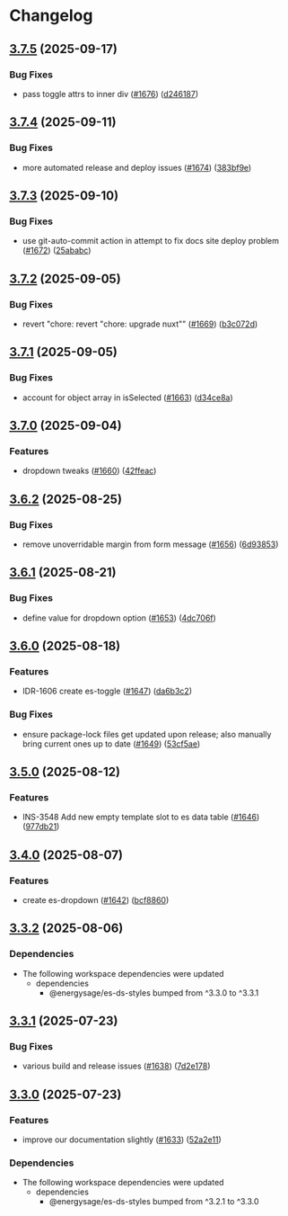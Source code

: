 # Changelog

## [3.7.5](https://github.com/EnergySage/es-ds/compare/es-ds-components-v3.7.4...es-ds-components-v3.7.5) (2025-09-17)


### Bug Fixes

* pass toggle attrs to inner div ([#1676](https://github.com/EnergySage/es-ds/issues/1676)) ([d246187](https://github.com/EnergySage/es-ds/commit/d246187d901d258d8ef3591d65f48b8742bae0fb))

## [3.7.4](https://github.com/EnergySage/es-ds/compare/es-ds-components-v3.7.3...es-ds-components-v3.7.4) (2025-09-11)


### Bug Fixes

* more automated release and deploy issues ([#1674](https://github.com/EnergySage/es-ds/issues/1674)) ([383bf9e](https://github.com/EnergySage/es-ds/commit/383bf9e409047c3c10e93fa78d4643e702b07869))

## [3.7.3](https://github.com/EnergySage/es-ds/compare/es-ds-components-v3.7.2...es-ds-components-v3.7.3) (2025-09-10)


### Bug Fixes

* use git-auto-commit action in attempt to fix docs site deploy problem ([#1672](https://github.com/EnergySage/es-ds/issues/1672)) ([25ababc](https://github.com/EnergySage/es-ds/commit/25ababc3de253e21b1cf39a2a2353239b0c919cc))

## [3.7.2](https://github.com/EnergySage/es-ds/compare/es-ds-components-v3.7.1...es-ds-components-v3.7.2) (2025-09-05)


### Bug Fixes

* revert "chore: revert "chore: upgrade nuxt"" ([#1669](https://github.com/EnergySage/es-ds/issues/1669)) ([b3c072d](https://github.com/EnergySage/es-ds/commit/b3c072dadd255d7a5a05d1215d8558ad1c0661f7))

## [3.7.1](https://github.com/EnergySage/es-ds/compare/es-ds-components-v3.7.0...es-ds-components-v3.7.1) (2025-09-05)


### Bug Fixes

* account for object array in isSelected ([#1663](https://github.com/EnergySage/es-ds/issues/1663)) ([d34ce8a](https://github.com/EnergySage/es-ds/commit/d34ce8a0b2935cfe9621a54b85cac88f95a5a314))

## [3.7.0](https://github.com/EnergySage/es-ds/compare/es-ds-components-v3.6.2...es-ds-components-v3.7.0) (2025-09-04)


### Features

* dropdown tweaks ([#1660](https://github.com/EnergySage/es-ds/issues/1660)) ([42ffeac](https://github.com/EnergySage/es-ds/commit/42ffeac51b89969cd55b936d744be598e769e1a5))

## [3.6.2](https://github.com/EnergySage/es-ds/compare/es-ds-components-v3.6.1...es-ds-components-v3.6.2) (2025-08-25)


### Bug Fixes

* remove unoverridable margin from form message ([#1656](https://github.com/EnergySage/es-ds/issues/1656)) ([6d93853](https://github.com/EnergySage/es-ds/commit/6d93853df13156de9c7b5f938b345d64c295017a))

## [3.6.1](https://github.com/EnergySage/es-ds/compare/es-ds-components-v3.6.0...es-ds-components-v3.6.1) (2025-08-21)


### Bug Fixes

* define value for dropdown option ([#1653](https://github.com/EnergySage/es-ds/issues/1653)) ([4dc706f](https://github.com/EnergySage/es-ds/commit/4dc706f88cc85f35a09c42e3cf06fea36f249b31))

## [3.6.0](https://github.com/EnergySage/es-ds/compare/es-ds-components-v3.5.0...es-ds-components-v3.6.0) (2025-08-18)


### Features

* IDR-1606 create es-toggle ([#1647](https://github.com/EnergySage/es-ds/issues/1647)) ([da6b3c2](https://github.com/EnergySage/es-ds/commit/da6b3c28585d7aaae7ef07d7f426405783e3f276))


### Bug Fixes

* ensure package-lock files get updated upon release; also manually bring current ones up to date ([#1649](https://github.com/EnergySage/es-ds/issues/1649)) ([53cf5ae](https://github.com/EnergySage/es-ds/commit/53cf5aeec419b7a050038172dec8cc1d8fb31655))

## [3.5.0](https://github.com/EnergySage/es-ds/compare/es-ds-components-v3.4.0...es-ds-components-v3.5.0) (2025-08-12)


### Features

* INS-3548 Add new empty template slot to es data table ([#1646](https://github.com/EnergySage/es-ds/issues/1646)) ([977db21](https://github.com/EnergySage/es-ds/commit/977db21e6ad58eeb8b4b25b2e99ca0b25cf15872))

## [3.4.0](https://github.com/EnergySage/es-ds/compare/es-ds-components-v3.3.2...es-ds-components-v3.4.0) (2025-08-07)


### Features

* create es-dropdown ([#1642](https://github.com/EnergySage/es-ds/issues/1642)) ([bcf8860](https://github.com/EnergySage/es-ds/commit/bcf886075b0b6c9b2d0724616124b01a12a74550))

## [3.3.2](https://github.com/EnergySage/es-ds/compare/es-ds-components-v3.3.1...es-ds-components-v3.3.2) (2025-08-06)


### Dependencies

* The following workspace dependencies were updated
  * dependencies
    * @energysage/es-ds-styles bumped from ^3.3.0 to ^3.3.1

## [3.3.1](https://github.com/EnergySage/es-ds/compare/es-ds-components-v3.3.0...es-ds-components-v3.3.1) (2025-07-23)


### Bug Fixes

* various build and release issues ([#1638](https://github.com/EnergySage/es-ds/issues/1638)) ([7d2e178](https://github.com/EnergySage/es-ds/commit/7d2e178b4bba2bdc089ea44b865b9c92444ee70a))

## [3.3.0](https://github.com/EnergySage/es-ds/compare/es-ds-components-v3.2.3...es-ds-components-v3.3.0) (2025-07-23)


### Features

* improve our documentation slightly ([#1633](https://github.com/EnergySage/es-ds/issues/1633)) ([52a2e11](https://github.com/EnergySage/es-ds/commit/52a2e11da7c09211401bf5306f815e12a843cd46))


### Dependencies

* The following workspace dependencies were updated
  * dependencies
    * @energysage/es-ds-styles bumped from ^3.2.1 to ^3.3.0
